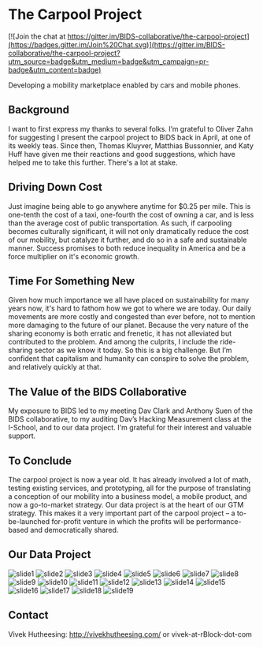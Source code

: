 # The Carpool Project

[![Join the chat at https://gitter.im/BIDS-collaborative/the-carpool-project](https://badges.gitter.im/Join%20Chat.svg)](https://gitter.im/BIDS-collaborative/the-carpool-project?utm_source=badge&utm_medium=badge&utm_campaign=pr-badge&utm_content=badge)

Developing a mobility marketplace enabled by cars and mobile phones.

## Background

I want to first express my thanks to several folks. I’m grateful to Oliver Zahn for suggesting I present the carpool project to BIDS back in April, at one of its weekly teas. Since then, Thomas Kluyver, Matthias Bussonnier, and Katy Huff have given me their reactions and good suggestions, which have helped me to take this further. There's a lot at stake.

## Driving Down Cost

Just imagine being able to go anywhere anytime for $0.25 per mile. This is one-tenth the cost of a taxi, one-fourth the cost of owning a car, and is less than the average cost of public transportation. As such, if carpooling becomes culturally significant, it will not only dramatically reduce the cost of our mobility, but catalyze it further, and do so in a safe and sustainable manner. Success promises to both reduce inequality in America and be a force multiplier on it's economic growth.

## Time For Something New

Given how much importance we all have placed on sustainability for many years now, it's hard to fathom how we got to where we are today. Our daily movements are more costly and congested than ever before, not to mention more damaging to the future of our planet. Because the very nature of the sharing economy is both erratic and frenetic, it has not alleviated but contributed to the problem. And among the culprits, I include the ride-sharing sector as we know it today. So this is a big challenge. But I’m confident that capitalism and humanity can conspire to solve the problem, and relatively quickly at that.

## The Value of the BIDS Collaborative

My exposure to BIDS led to my meeting Dav Clark and Anthony Suen of the BIDS collaborative, to my auditing Dav’s Hacking Measurement class at the I-School, and to our data project. I'm grateful for their interest and valuable support.

## To Conclude

The carpool project is now a year old. It has already involved a lot of math, testing existing services, and prototyping, all for the purpose of translating a conception of our mobility into a business model, a mobile product, and now a go-to-market strategy.  Our data project is at the heart of our GTM strategy. This makes it a very important part of the carpool project – a to-be-launched for-profit venture in which the profits will be performance-based and democratically shared.

## Our Data Project
![slide1](https://cloud.githubusercontent.com/assets/14024852/9926722/edc68dda-5ccc-11e5-8a9e-de19601268c9.PNG)
![slide2](https://cloud.githubusercontent.com/assets/14024852/9926723/ede5e05e-5ccc-11e5-8834-31d340b79574.PNG)
![slide3](https://cloud.githubusercontent.com/assets/14024852/9926725/ee03481a-5ccc-11e5-926e-0dd43da42359.PNG)
![slide4](https://cloud.githubusercontent.com/assets/14024852/9926724/edf8199a-5ccc-11e5-8fe2-a3200326874e.PNG)
![slide5](https://cloud.githubusercontent.com/assets/14024852/9926727/ee0732ea-5ccc-11e5-8bea-a81825dc973e.PNG)
![slide6](https://cloud.githubusercontent.com/assets/14024852/9926728/ee09f03e-5ccc-11e5-9778-cd5e5fe1352b.PNG)
![slide7](https://cloud.githubusercontent.com/assets/14024852/9926726/ee070220-5ccc-11e5-9fd2-44b122addba1.PNG)
![slide8](https://cloud.githubusercontent.com/assets/14024852/9926730/ee10526c-5ccc-11e5-9682-5b944e663c20.PNG)
![slide9](https://cloud.githubusercontent.com/assets/14024852/9926729/ee0b4af6-5ccc-11e5-85a0-64531f5e6f69.PNG)
![slide10](https://cloud.githubusercontent.com/assets/14024852/9926731/ee142b6c-5ccc-11e5-84bf-cfa9584b8129.PNG)
![slide11](https://cloud.githubusercontent.com/assets/14024852/9926732/ee178596-5ccc-11e5-8564-9e6abc8cd982.PNG)
![slide12](https://cloud.githubusercontent.com/assets/14024852/9926734/ee1d9dfa-5ccc-11e5-8925-113aa45c5db2.PNG)
![slide13](https://cloud.githubusercontent.com/assets/14024852/9926735/ee1ed47c-5ccc-11e5-846f-83bda8df3dee.PNG)
![slide14](https://cloud.githubusercontent.com/assets/14024852/9926733/ee1da6ba-5ccc-11e5-8ccd-35fabc45ea8a.PNG)
![slide15](https://cloud.githubusercontent.com/assets/14024852/9926736/ee221dda-5ccc-11e5-81fb-e0ea9effafff.PNG)
![slide16](https://cloud.githubusercontent.com/assets/14024852/9926737/ee24975e-5ccc-11e5-8f4f-d61f6dd85061.PNG)
![slide17](https://cloud.githubusercontent.com/assets/14024852/9926738/ee2964b4-5ccc-11e5-9a24-d7c6abe85025.PNG)
![slide18](https://cloud.githubusercontent.com/assets/14024852/9926739/ee345a04-5ccc-11e5-9e1c-ce99a9a1c3f0.PNG)
![slide19](https://cloud.githubusercontent.com/assets/14024852/9926740/ee34bfb2-5ccc-11e5-90a3-4c44b25ff8ed.PNG)

## Contact

Vivek Hutheesing: http://vivekhutheesing.com/ or vivek-at-rBlock-dot-com
